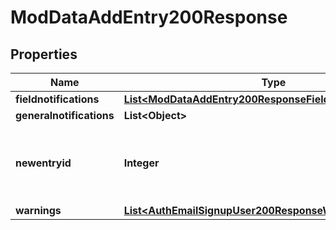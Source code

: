 

# ModDataAddEntry200Response


## Properties

| Name | Type | Description | Notes |
|------------ | ------------- | ------------- | -------------|
|**fieldnotifications** | [**List&lt;ModDataAddEntry200ResponseFieldnotificationsInner&gt;**](ModDataAddEntry200ResponseFieldnotificationsInner.md) |  |  |
|**generalnotifications** | **List&lt;Object&gt;** |  |  |
|**newentryid** | **Integer** | True new created entry id. 0 if the entry was not created. |  |
|**warnings** | [**List&lt;AuthEmailSignupUser200ResponseWarningsInner&gt;**](AuthEmailSignupUser200ResponseWarningsInner.md) |  |  [optional] |



